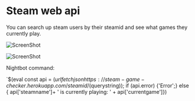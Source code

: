 # Steam web api

You can search up steam users by their steamid and see what games they currently play.

![ScreenShot](https://i.imgur.com/xPlT9nl.png)

![ScreenShot](https://i.imgur.com/hfnpRAQ.png)


Nightbot command: 

`$(eval const api = $(urlfetch json https://steam-game-checker.herokuapp.com/steamid/$(querystring)); if (api.error) {'Error';} else { api['steamname']+ ' is currently playing: ' + api['currentgame']})
